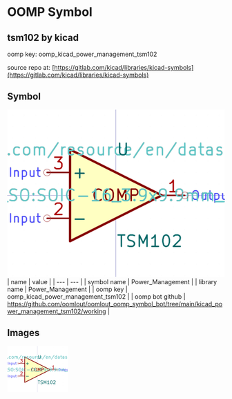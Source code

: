 # OOMP Symbol  
## tsm102  by kicad  
  
oomp key: oomp_kicad_power_management_tsm102  
  
source repo at: [https://gitlab.com/kicad/libraries/kicad-symbols](https://gitlab.com/kicad/libraries/kicad-symbols)  
## Symbol  
  
[![working.png](working_600.png)](working.png)  
| name | value | 
| --- | --- | 
| symbol name | Power_Management | 
| library name | Power_Management | 
| oomp key | oomp_kicad_power_management_tsm102 | 
| oomp bot github | https://github.com/oomlout/oomlout_oomp_symbol_bot/tree/main/kicad_power_management_tsm102/working | 
## Images  
  
[![working.png](working_140.png)](working.png)  

